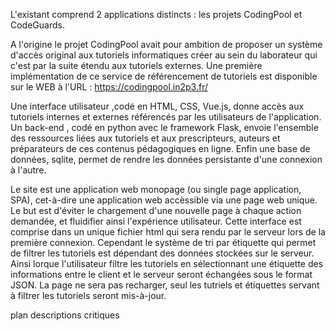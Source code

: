 L'existant comprend 2 applications distincts : les projets CodingPool et CodeGuards.


A l'origine le projet CodingPool avait pour ambition de proposer un système d'accès original aux tutoriels informatiques
créer au sein du laborateur qui c'est par la suite étendu aux tutoriels externes. 
Une première implémentation de ce service de référencement de tutoriels est disponible sur le WEB à l'URL : 
https://codingpool.in2p3.fr/


Une interface utilisateur ,codé en HTML, CSS, Vue.js, donne accès aux tutoriels internes et externes référencés par
les utilisateurs de l'application. Un back-end , codé en python avec le framework Flask, envoie l'ensemble des
ressources liées aux tutoriels et aux prescripteurs, auteurs et préparateurs de ces contenus pédagogiques en ligne.
Enfin une base de données, sqlite, permet de rendre les données persistante d'une connexion à l'autre.


Le site est une application web monopage (ou single page application, SPA), cet-à-dire une application web accèssible 
via une page web unique. Le but est d'éviter le chargement d'une nouvelle page à chaque action demandée, et fluidifier
ainsi l'expérience utilisateur. Cette interface est comprise dans un unique fichier html qui sera rendu par le serveur
lors de la première connexion. Cependant le système de tri par étiquette qui permet de filtrer les tutoriels est 
dépendant des données stockées sur le serveur. Ainsi lorque l'utilisateur filtre les tutoriels en sélectionnant
une étiquette des informations entre le client et le serveur seront échangées sous le format JSON. La page ne sera 
pas recharger, seul les tutriels et étiquettes servant à filtrer les tutoriels seront mis-à-jour.

plan
descriptions
critiques 
